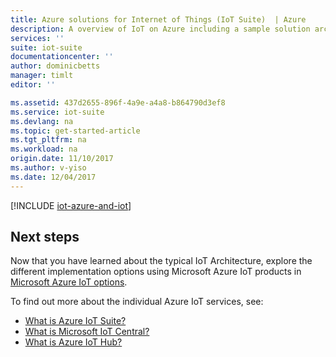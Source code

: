 ```yaml
---
title: Azure solutions for Internet of Things (IoT Suite)  | Azure
description: A overview of IoT on Azure including a sample solution architecture and how it relates to Azure IoT Suite, and the preconfigured solutions.
services: ''
suite: iot-suite
documentationcenter: ''
author: dominicbetts
manager: timlt
editor: ''

ms.assetid: 437d2655-896f-4a9e-a4a8-b864790d3ef8
ms.service: iot-suite
ms.devlang: na
ms.topic: get-started-article
ms.tgt_pltfrm: na
ms.workload: na
origin.date: 11/10/2017
ms.author: v-yiso
ms.date: 12/04/2017
---
```


[!INCLUDE [iot-azure-and-iot](../../includes/iot-azure-and-iot.md)]

## Next steps

Now that you have learned about the typical IoT Architecture, explore the different implementation options using Microsoft Azure IoT products in [Microsoft Azure IoT options](iot-suite-options.md).

To find out more about the individual Azure IoT services, see:

* [What is Azure IoT Suite?](iot-suite-what-are-preconfigured-solutions.md)
* [What is Microsoft IoT Central?](https://www.microsoft.com/internet-of-things/iot-central-saas-solutions)
* [What is Azure IoT Hub?](../iot-hub/iot-hub-what-is-iot-hub.md)
